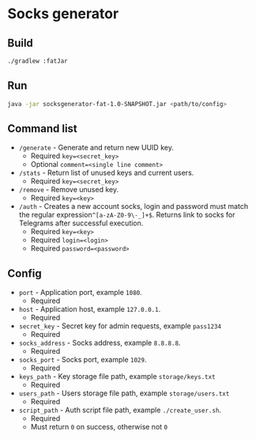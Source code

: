 # Socks generator

## Build
```bash
./gradlew :fatJar
```

## Run
```bash
java -jar socksgenerator-fat-1.0-SNAPSHOT.jar <path/to/config>
```

## Command list
* `/generate` - Generate and return new UUID key.  
  * Required `key=<secret_key>`  
  * Optional `comment=<single line comment>`  
* `/stats` - Return list of unused keys and current users.  
  * Required `key=<secret_key>`  
* `/remove` - Remove unused key.  
  * Required `key=<key>`  
* `/auth` - Creates a new account socks, login and password must match the regular expression`^[a-zA-Z0-9\-_]+$`. Returns link to socks for Telegrams after successful execution.  
  * Required `key=<key>`  
  * Required `login=<login>`  
  * Required `password=<password>`  

## Config
* `port` - Application port, example `1080`.  
  * Required  
* `host` - Application host, example `127.0.0.1`.  
  * Required  
* `secret_key` - Secret key for admin requests, example `pass1234`  
  * Required  
* `socks_address` - Socks address, example `8.8.8.8`.  
  * Required  
* `socks_port` - Socks port, example `1029`.  
  * Required  
* `keys_path` - Key storage file path, example `storage/keys.txt`  
  * Required  
* `users_path` - Users storage file path, example `storage/users.txt`  
  * Required  
* `script_path` - Auth script file path, example `./create_user.sh`.  
  * Required  
  * Must return `0` on success, otherwise not `0`  